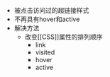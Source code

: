 - 被点击访问过的超链接样式
- 不再具有hover和active
- 解决方法
	- 改变[[CSS]]属性的排列顺序
		- link
		- visited
		- hover
		- active